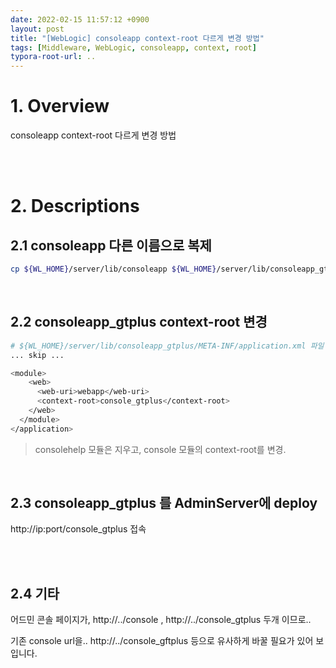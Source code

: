 ```yaml
---
date: 2022-02-15 11:57:12 +0900
layout: post
title: "[WebLogic] consoleapp context-root 다르게 변경 방법"
tags: [Middleware, WebLogic, consoleapp, context, root]
typora-root-url: ..
---
```



# 1. Overview

consoleapp context-root 다르게 변경 방법


<br><br>


# 2. Descriptions

## 2.1 consoleapp 다른 이름으로 복제

```sh
cp ${WL_HOME}/server/lib/consoleapp ${WL_HOME}/server/lib/consoleapp_gtplus
```

<br>


## 2.2 consoleapp_gtplus context-root 변경

```sh
# ${WL_HOME}/server/lib/consoleapp_gtplus/META-INF/application.xml 파일 편집
... skip ...

<module>
    <web>
      <web-uri>webapp</web-uri>
      <context-root>console_gtplus</context-root>
    </web>
  </module>
</application>
```

> consolehelp 모듈은 지우고, console 모듈의 context-root를 변경.

<br>


## 2.3 consoleapp_gtplus 를 AdminServer에 deploy

http://ip:port/console_gtplus 접속


<br><br>


## 2.4 기타

어드민 콘솔 페이지가, http://../console  ,  http://../console_gtplus 두개 이므로..

기존 console url을.. http://../console_gftplus 등으로 유사하게 바꿀 필요가 있어 보입니다.
